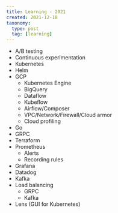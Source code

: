 ```yaml
---
title: Learning - 2021
created: 2021-12-18
taxonomy:
  type: post
  tag: [learning]
---
```


* A/B testing
* Continuous experimentation
* Kubernetes
* Helm
* GCP
	* Kubernetes Engine
	* BigQuery
	* Dataflow
	* Kubeflow
	* Airflow/Composer
	* VPC/Network/Firewall/Cloud armor
	* Cloud profiling
* Go
* GRPC
* Terraform
* Prometheus
	* Alerts
	* Recording rules
* Grafana
* Datadog
* Kafka
* Load balancing
	* GRPC
	* Kafka
* Lens (GUI for Kubernetes)
